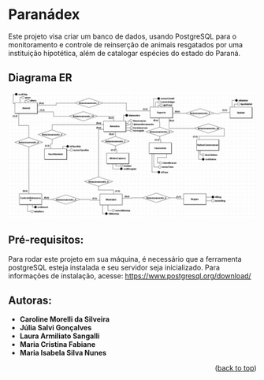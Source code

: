 # Paranádex
<a name="readme-top"></a>

Este projeto visa criar um banco de dados, usando PostgreSQL para o monitoramento e controle de reinserção de animais resgatados por uma instituição hipotética, além de catalogar espécies do estado do Paraná.

## Diagrama ER
<img src=".\schemas\diagram.jpg" alt="paranadex diagram" width="auto"  height="auto" />

## Pré-requisitos:

Para rodar este projeto em sua máquina, é necessário que a ferramenta postgreSQL esteja instalada e seu servidor seja inicializado. Para informações de instalação, acesse: https://www.postgresql.org/download/

## Autoras:
- **Caroline Morelli da Silveira**
- **Júlia Salvi Gonçalves**
- **Laura Armiliato Sangalli**
- **Maria Cristina Fabiane**
- **Maria Isabela Silva Nunes**

<p align="right">(<a href="#readme-top">back to top</a>)</p>
